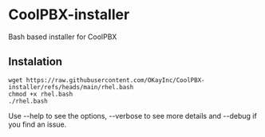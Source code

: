 # CoolPBX-installer
Bash based installer for CoolPBX

## Instalation
```
wget https://raw.githubusercontent.com/OKayInc/CoolPBX-installer/refs/heads/main/rhel.bash
chmod +x rhel.bash
./rhel.bash
```

Use --help to see the options, --verbose to see more details and --debug if you find an issue.
